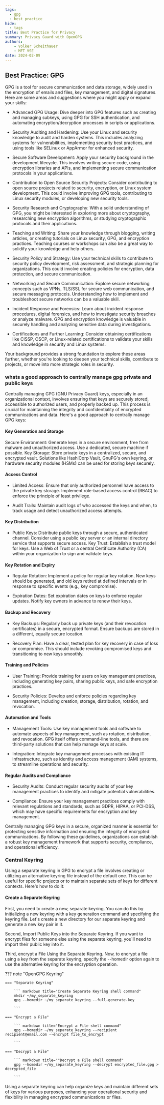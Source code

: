 ```yaml
---
tags:
  - gpg
  - best practice
hide:
  - tags
title: Best Practice for Privacy
summary: Privacy Guard with OpenGPG
authors:
    - Volker Scheithauer
    - MFT VSE
date: 2024-02-09
---
```


## Best Practice: **GPG**

GPG is a tool for secure communication and data storage, widely used in the encryption of emails and files, key management, and digital signatures. Here are some areas and suggestions where you might apply or expand your skills:

- Advanced GPG Usage: Dive deeper into GPG features such as creating and managing subkeys, using GPG for SSH authentication, and automating encryption/decryption processes in scripts or applications.

- Security Auditing and Hardening: Use your Linux and security knowledge to audit and harden systems. This includes analyzing systems for vulnerabilities, implementing security best practices, and using tools like SELinux or AppArmor for enhanced security.

- Secure Software Development: Apply your security background in the development lifecycle. This involves writing secure code, using encryption libraries and APIs, and implementing secure communication protocols in your applications.

- Contribution to Open Source Security Projects: Consider contributing to open source projects related to security, encryption, or Linux system development. This could involve improving GPG tools, contributing to Linux security modules, or developing new security tools.

- Security Research and Cryptography: With a solid understanding of GPG, you might be interested in exploring more about cryptography, researching new encryption algorithms, or studying cryptographic protocols and their applications.

- Teaching and Writing: Share your knowledge through blogging, writing articles, or creating tutorials on Linux security, GPG, and encryption practices. Teaching courses or workshops can also be a great way to solidify your knowledge and help others.

- Security Policy and Strategy: Use your technical skills to contribute to security policy development, risk assessment, and strategic planning for organizations. This could involve creating policies for encryption, data protection, and secure communication.

- Networking and Secure Communication: Explore secure networking concepts such as VPNs, TLS/SSL for secure web communication, and secure messaging protocols. Understanding how to implement and troubleshoot secure networks can be a valuable skill.

- Incident Response and Forensics: Learn about incident response procedures, digital forensics, and how to investigate security breaches or analyze malware. GPG and encryption knowledge is valuable in securely handling and analyzing sensitive data during investigations.

- Certifications and Further Learning: Consider obtaining certifications like CISSP, OSCP, or Linux-related certifications to validate your skills and knowledge in security and Linux systems.

Your background provides a strong foundation to explore these areas further, whether you're looking to deepen your technical skills, contribute to projects, or move into more strategic roles in security.

### whats a good approach to centrally manage gpg private and public keys

Centrally managing GPG (GNU Privacy Guard) keys, especially in an organizational context, involves ensuring that keys are securely stored, accessible to authorized users, and properly backed up. This process is crucial for maintaining the integrity and confidentiality of encrypted communications and data. Here's a good approach to centrally manage GPG keys:

#### Key Generation and Storage

Secure Environment: Generate keys in a secure environment, free from malware and unauthorized access. Use a dedicated, secure machine if possible.
Key Storage: Store private keys in a centralized, secure, and encrypted vault. Solutions like HashiCorp Vault, GnuPG's own keyring, or hardware security modules (HSMs) can be used for storing keys securely.

#### Access Control

- Limited Access: Ensure that only authorized personnel have access to the private key storage. Implement role-based access control (RBAC) to enforce the principle of least privilege.

- Audit Trails: Maintain audit logs of who accessed the keys and when, to track usage and detect unauthorized access attempts.

#### Key Distribution

- Public Keys: Distribute public keys through a secure, authenticated channel. Consider using a public key server or an internal directory service that supports secure access.
Key Trust: Establish a trust model for keys. Use a Web of Trust or a central Certificate Authority (CA) within your organization to sign and validate keys.

#### Key Rotation and Expiry

- Regular Rotation: Implement a policy for regular key rotation. New keys should be generated, and old keys retired at defined intervals or in response to specific events (e.g., key compromise).

- Expiration Dates: Set expiration dates on keys to enforce regular updates. Notify key owners in advance to renew their keys.


#### Backup and Recovery

- Key Backups: Regularly back up private keys (and their revocation certificates) in a secure, encrypted format. Ensure backups are stored in a different, equally secure location.

- Recovery Plan: Have a clear, tested plan for key recovery in case of loss or compromise. This should include revoking compromised keys and transitioning to new keys smoothly.


#### Training and Policies

- User Training: Provide training for users on key management practices, including generating key pairs, sharing public keys, and safe encryption practices.

- Security Policies: Develop and enforce policies regarding key management, including creation, storage, distribution, rotation, and revocation.

#### Automation and Tools

- Management Tools: Use key management tools and software to automate aspects of key management, such as rotation, distribution, and revocation. GPG itself offers command-line tools, and there are third-party solutions that can help manage keys at scale.

- Integration: Integrate key management processes with existing IT infrastructure, such as identity and access management (IAM) systems, to streamline operations and security.

#### Regular Audits and Compliance

- Security Audits: Conduct regular security audits of your key management practices to identify and mitigate potential vulnerabilities.

- Compliance: Ensure your key management practices comply with relevant regulations and standards, such as GDPR, HIPAA, or PCI-DSS, which may have specific requirements for encryption and key management.

Centrally managing GPG keys in a secure, organized manner is essential for protecting sensitive information and ensuring the integrity of encrypted communications. By following these guidelines, organizations can establish a robust key management framework that supports security, compliance, and operational efficiency.

### Central Keyring

Using a separate keyring in GPG to encrypt a file involves creating or utilizing an alternative keyring file instead of the default one. This can be useful for specific projects or to maintain separate sets of keys for different contexts. Here's how to do it:

#### Create a Separate Keyring

First, you need to create a new, separate keyring. You can do this by initializing a new keyring with a key generation command and specifying the keyring file. Let's create a new directory for our separate keyring and generate a new key pair in it.

Second, Import Public Keys into the Separate Keyring. If you want to encrypt files for someone else using the separate keyring, you'll need to import their public key into it.

Third, encrypt a File Using the Separate Keyring. Now, to encrypt a file using a key from the separate keyring, specify the --homedir option again to use the alternative keyring for the encryption operation.


??? note "OpenGPG Keyring"

    === "Separate Keyring"
    
        ``` markdown title="Create Separate Keyring shell command" 
        mkdir ~/my_separate_keyring
        gpg --homedir ~/my_separate_keyring --full-generate-key

        ```            

    === "Encrypt a File"
    
        ``` markdown title="Encrypt a File shell command" 
        gpg --homedir ~/my_separate_keyring --recipient recipient@email.com --encrypt file_to_encrypt

        ``` 

    === "Decrypt a File"
    
        ``` markdown title=""Decrypt a File shell command" 
        gpg --homedir ~/my_separate_keyring --decrypt encrypted_file.gpg > decrypted_file

        ``` 
Using a separate keyring can help organize keys and maintain different sets of keys for various purposes, enhancing your operational security and flexibility in managing encrypted communications or files.

